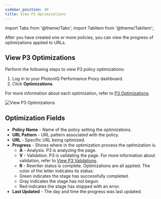```yaml
---
sidebar_position: 40
title: View P3 Optimizations
---
```

import Tabs from '@theme/Tabs';
import TabItem from '@theme/TabItem';

After you have created one or more policies, you can view the progress of optimizations applied to URLs.

## View P3 Optimizations

Perform the following steps to view P3 policy optimizations:

1. Log in to your PhotonIQ Performance Proxy dashboard.
2. Click **Optimizations**.

For more information about each optimization, refer to [P3 Optimizations](p3-optimizations.md).

![View P3 Optimizations](/img/photoniq/p3/p3-view-optimizations.png)

## Optimization Fields

- **Policy Name** - Name of the policy setting the optimizations.
- **URL Pattern** - URL pattern associated with the policy.
- **URL** - Specific URL being optimized.
- **Progress** - Shows where in the optimization process the optimization is.
  - **A** - Analysis. P3 is analyzing the page.
  - **V** - Validation. P3 is validating the page. For more information about validation, refer to [View P3 Validations](view-p3-validations.md).
  - **R** - Rewriter status is complete. Optimizations are all applied.
  The color of the letter indicates its status:
  - Green indicates the stage has successfully completed.
  - Gray indicates the stage has not begun.
  - Red indicates the stage has stopped with an error.
- **Last Updated** - The day and time the progress was last updated.
